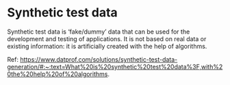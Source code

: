 # Synthetic test data

Synthetic test data is ‘fake/dummy’ data that can be used for the development and testing of applications. It is not based on real data or existing information: it is artificially created with the help of algorithms.

Ref: https://www.datprof.com/solutions/synthetic-test-data-generation/#:~:text=What%20is%20synthetic%20test%20data%3F,with%20the%20help%20of%20algorithms.
